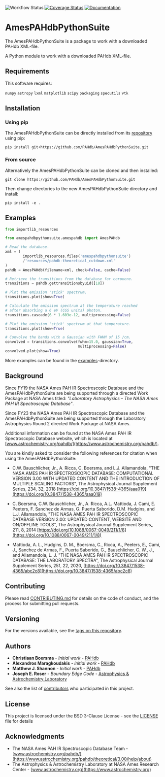 ![Workflow Status](https://github.com/pahdb/AmesPAHdbPythonSuite/actions/workflows/ci.yml/badge.svg) [![Coverage Status]( https://codecov.io/gh/PAHdb/AmesPAHdbPythonSuite/graph/badge.svg)](https://codecov.io/gh/PAHdb/AmesPAHdbPythonSuite) [![Documentation](https://img.shields.io/badge/docs-available-brightgreen.svg)](https://pahdb.github.io/AmesPAHdbPythonSuite/)

# AmesPAHdbPythonSuite

The AmesPAHdbPythonSuite is a package to work with a downloaded PAHdb
XML-file.

A Python module to work with a downloaded PAHdb XML-file.

## Requirements

This software requires:

``numpy``
``astropy``
``lxml``
``matplotlib``
``scipy``
``packaging``
``specutils``
``vtk``

## Installation

### Using pip

The AmesPAHdbPythonSuite can be directly installed from its
[repository](https://github.com/PAHdb/AmesPAHdbPythonSuite) using pip:

``pip install git+https://github.com/PAHdb/AmesPAHdbPythonSuite.git``

### From source

Alternatively the AmesPAHdbPythonSuite can be cloned and then installed:

``git clone https://github.com/PAHdb/AmesPAHdbPythonSuite.git``

Then change directories to the new AmesPAHdbPythonSuite directory and install:

``pip install -e .``

## Examples

```python
from importlib_resources

from amespahdbpythonsuite.amespahdb import AmesPAHdb

# Read the database.
xml = (
        importlib_resources.files('amespahdbpythonsuite')
        /'resources/pahdb-theoretical_cutdown.xml'
)
pahdb = AmesPAHdb(filename=xml, check=False, cache=False)

# Retrieve the transitions from the database for coronene.
transitions = pahdb.gettransitionsbyuid([18])

# Plot the emission 'stick' spectrum.
transitions.plot(show=True)

# Calculate the emission spectrum at the temperature reached
# after absorbing a 6 eV (CGS units) photon.
transitions.cascade(6 * 1.603e-12, multiprocessing=False)

# Plot the emission 'stick' spectrum at that temperature.
transitions.plot(show=True)

# Convolve the bands with a Gaussian with FWHM of 15 /cm.
convolved = transitions.convolve(fwhm=15.0, gaussian=True,
                                 multiprocessing=False)
convolved.plot(show=True)
```

More examples can be found in the
[examples](examples)-directory.

## Background

Since FY19 the NASA Ames PAH IR Spectroscopic Database and the
AmesPAHdbPythonSuite are being supported through a directed Work
Package at NASA Ames titled: *"Laboratory Astrophysics – The NASA Ames
PAH IR Spectroscopic Database"*.

Since FY23 the NASA Ames PAH IR Spectroscopic Database and the
AmesPAHdbPythonSuite are being supported through the Laboratory
Astrophysics Round 2 directed Work Package at NASA Ames.

Additional information can be found at the NASA Ames PAH IR
Spectroscopic Database website, which is located at
[www.astrochemistry.org/pahdb/](https://www.astrochemistry.org/pahdb/).

You are kindly asked to consider the following references for citation
when using the AmesPAHdbPythonSuite:

* C.W. Bauschlicher, Jr., A. Ricca, C. Boersma, and
  L.J. Allamandola, "THE NASA AMES PAH IR SPECTROSCOPIC DATABASE:
  COMPUTATIONAL VERSION 3.00 WITH UPDATED CONTENT AND THE
  INTRODUCTION OF MULTIPLE SCALING FACTORS", The Astrophysical
  Journal Supplement Series, 234, 32, 2018
  [https://doi.org/10.3847/1538-4365/aaa019](https://doi.org/10.3847/1538-4365/aaa019)

* C. Boersma, C.W. Bauschlicher, Jr., A. Ricca, A.L. Mattioda,
  J. Cami, E. Peeters, F. Sanchez de Armas, G. Puerta Saborido,
  D.M. Hudgins, and L.J. Allamandola, "THE NASA AMES PAH IR
  SPECTROSCOPIC DATABASE VERSION 2.00: UPDATED CONTENT, WEBSITE AND
  ON/OFFLINE TOOLS", The Astrophysical Journal Supplement Series,, 211, 8, 2014 [https://doi.org/10.1088/0067-0049/211/1/8](https://doi.org/10.1088/0067-0049/211/1/8)

* Mattioda, A. L., Hudgins, D. M., Boersma, C., Ricca, A.,
  Peeters, E., Cami, J., Sanchez de Armas, F., Puerta Saborido,
  G., Bauschlicher, C. W., J., and Allamandola, L. J. "THE NASA
  AMES PAH IR SPECTROSCOPIC DATABASE: THE LABORATORY SPECTRA", The
  Astrophysical Journal Supplement Series, 251, 22, 2020,
  [https://doi.org/10.3847/1538-4365/abc2c8](https://doi.org/10.3847/1538-4365/abc2c8)

## Contributing

Please read [CONTRIBUTING.md](CONTRIBUTING.md) for details on the code
of conduct, and the process for submitting pull requests.

## Versioning

For the versions available, see the [tags on this
repository](https://github.com/pahdb/amespahdbpythonsuite/tags).

## Authors

* **Christiaan Boersma** - *Initial work* - [PAHdb](https://github.com/pahdb)
* **Alexandros Maragkoudakis** - *Initial work* - [PAHdb](https://github.com/pahdb)
* **Matthew J. Shannon** - *Initial work* - [PAHdb](https://github.com/pahdb)
* **Joseph E. Roser** - *Boundary Edge Code* - [Astrophysics &amp; Astrochemistry Laboratory](https://astrochemistry.org/bios/roser.php)

See also the list of [contributors](CONTRIBUTORS.md) who participated
in this project.

## License

This project is licensed under the BSD 3-Clause License - see the
[LICENSE](LICENSE) file for details

## Acknowledgments

* The NASA Ames PAH IR Spectroscopic Database Team -
  [www.astrochemistry.org/pahdb/](https://www.astrochemistry.org/pahdb/theoretical/3.00/help/about)
* The Astrophysics & Astrochemistry Laboratory at NASA Ames Research
  Center - [www.astrochemistry.org](https://www.astrochemistry.org)
